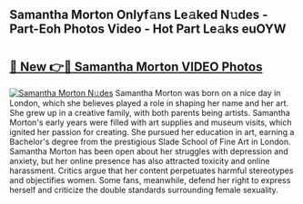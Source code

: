 ## Samantha Morton Onlyf𝚊ns Le𝚊ked N𝚞des - Part-Eoh Photos Video - Hot Part Le𝚊ks euOYW

# <h2><a href="http://ac34554.deff.icu/?id=Samantha+Morton">🔗 New 👉🔴 Samantha Morton VIDEO Photos</a></h2>

[![Samantha Morton N𝚞des](https://i.imgur.com/rIISA9y.gif)](http://ac34554.deff.icu/?id=Samantha+Morton)
Samantha Morton was born on a nice day in London, which she believes played a role in shaping her name and her art. She grew up in a creative family, with both parents being artists. Samantha Morton's early years were filled with art supplies and museum visits, which ignited her passion for creating. She pursued her education in art, earning a Bachelor's degree from the prestigious Slade School of Fine Art in London. Samantha Morton has been open about her struggles with depression and anxiety, but her online presence has also attracted toxicity and online harassment. Critics argue that her content perpetuates harmful stereotypes and objectifies women. Some fans, meanwhile, defend her right to express herself and criticize the double standards surrounding female sexuality.
